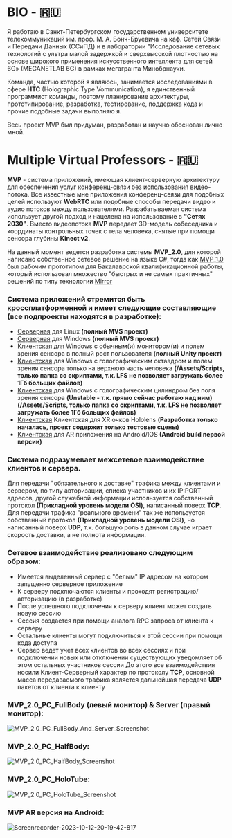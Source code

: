 
# BIO - :ru:

Я работаю в Санкт-Петербургском государственном университете телекоммуникаций им. проф. М. А. Бонч-Бруевича на каф. Сетей Связи и Передачи Данных (ССиПД) и в лаборатории "Исследование сетевых технологий с ультра малой задержкой и сверхвысокой плотностью на основе широкого применения искусственного интеллекта для сетей 6G» (MEGANETLAB 6G) в рамках мегагранта Минобрнауки.

Команда, частью которой я являюсь, занимается исследованиями в сфере **HTC** (Holographic Type Vommunication), я единственный программист команды, поэтому планирование архитектуры, прототипирование, разработка, тестирование, поддержка кода и прочие подобные задачи выполняю я.

Весь проект MVP был придуман, разработан и научно обоснован лично мной. 

# Multiple Virtual Professors - :ru:

**MVP** - система приложений, имеющая клиент-серверную архитектуру для обеспечения услуг конференц-связи без использования видео-потока.
Все известные мне приложения конференц-связи для подобных целей используют **WebRTC** или подобные способы передачи видео и аудио потоков между пользователями. Разрабатываемая система использует другой подход и нацелена на использование в **"Сетях 2030"**. Вместо видеопотока **MVP** передает 3D-модель собеседника и координаты контрольных точек с тела человека, снятые при помощи сенсора глубины **Kinect v2**.

На данный момент ведется разработка системы **MVP_2.0**, для которой написано собственное сетевое решение на языке C#, тогда как [MVP_1.0](https://github.com/Barlogov/MVP) был рабочим прототипом для Бакалаврской квалификационной работы, который использовал множество "быстрых и не самых практичных" решений по типу технологии [Mirror](https://mirror-networking.com/) 

### Система приложений стремится быть кроссплатформенной и имеет следующие составляющие (все подпроекты находятся в разработке):
- [Серверная](https://github.com/Barlogov/MVP_2_0_Server) для Linux __(полный MVS проект)__
- [Серверная](https://github.com/Barlogov/MVP_2_0_Server) для Windows __(полный MVS проект)__
- [Клиентская](https://github.com/Barlogov/MVP_2.0_PC_FullBody) для Windows с обычным(и) монитором(и) и полем зрения сенсора в полный рост пользователя __(полный Unity проект)__
- [Клиентская](https://github.com/Barlogov/MVP_2.0_PC_HalfBody) для Windows с голографическим октаэдром и полем зрения сенсора только на верхнюю часть человека __(/Assets/Scripts, только папка со скриптами, т.к. LFS не позволяет загружать более 1Гб больщих файлов)__
- [Клиентская](https://github.com/Barlogov/MVP_2.0_PC_HoloTube) для Windows с голографическим цилиндром без поля зрения сенсора __(Unstable - т.к. прямо сейчас работаю над ним)(/Assets/Scripts, только папка со скриптами, т.к. LFS не позволяет загружать более 1Гб больщих файлов)__
- [Клиентская](https://github.com/Barlogov/MVP_2.0_Hololens) Клиентская для XR очков Hololens __(Разработка только началась, проект содержит только тестовые сцены)__
- [Клиентская](https://github.com/Barlogov/MVP) для AR приложения на Android/IOS __(Android build первой версии)__

### Система подразумевает межсетевое взаимодействие клиентов и сервера. 
Для передачи "обязательного к доставке" трафика между клиентами и сервером, по типу авторизации, списка участников и их IP:PORT адресов, другой служебной информации используется собственный протокол **(Прикладной уровень модели OSI)**, написанный поверх **TCP**.
Для передачи трафика "реального времени" так же используется собственный протокол **(Прикладной уровень модели OSI)**, но написанный поверх **UDP**, т.к. большую роль в данном случае играет скорость доставки, а не полнота информации.

### Сетевое взаимодействие реализовано следующим образом: 
- Имеется выделенный сервер c "белым" IP адресом на котором запущенно серверное приложение
- К серверу подключаются клиенты и проходят регистрацию/авторизацию (в разработке)
- После успешного подключения к серверу клиент может создать новую сессию 
- Сессия создается при помощи аналога RPC запроса от клиента к серверу
- Остальные клиенты могут подключиться к этой сессии при помощи кода доступа
- Сервер ведет учет всех клиентов во всех сессиях и при подключении новых или отключении существующих уведомляет об этом остальных участников сессии
До этого все взаимодействия носили Клиент-Серверный характер по протоколу **TCP**, основной масса передаваемого трафика является дальнейшая передача **UDP** пакетов от клиента к клиенту 

### MVP_2.0_PC_FullBody (левый монитор) & Server (правый монитор):
![MVP_2 0_PC_FullBody_And_Server_Screenshot](https://github.com/user-attachments/assets/744feb69-cdf9-46de-baeb-8ef601514978)

### MVP_2.0_PC_HalfBody:
![MVP_2 0_PC_HalfBody_Screenshot](https://github.com/user-attachments/assets/9c19e1b1-0714-4a8a-80a6-ad0af08a5283)

### MVP_2.0_PC_HoloTube:
![MVP_2 0_PC_HoloTube_Screenshot](https://github.com/user-attachments/assets/09552bf8-b284-4959-b79a-bdb4c1ff6d94)

### MVP AR версия на Android:
![Screenrecorder-2023-10-12-20-19-42-817](https://github.com/user-attachments/assets/c8f3e704-9f2d-4f66-8229-3dbf2f3f868a)